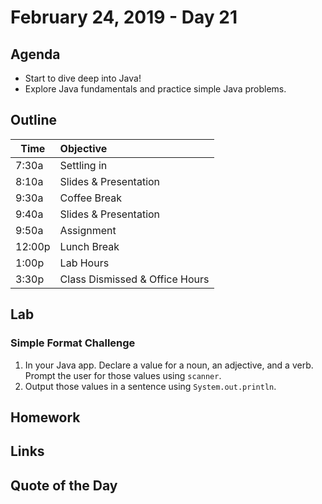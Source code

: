 # February 24, 2019 - Day 21


## Agenda
- Start to dive deep into Java!
- Explore Java fundamentals and practice simple Java problems. 

## Outline

| Time   | Objective                        |
| -------|:---------------------------------|
| 7:30a  | Settling in                      |
| 8:10a  | Slides & Presentation            |
| 9:30a  | Coffee Break                     |
| 9:40a  | Slides & Presentation            |
| 9:50a  | Assignment                       |
| 12:00p | Lunch Break                      |
| 1:00p  | Lab Hours                        |
| 3:30p  | Class Dismissed & Office Hours   |


## Lab

### Simple Format Challenge

1. In your Java app. Declare a value for a noun, an adjective, and a verb. Prompt the user for those values using `scanner`. 
2. Output those values in a sentence using `System.out.println`. 


## Homework

## Links


## Quote of the Day 
>